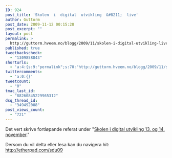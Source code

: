 ```yaml
---
ID: 924
post_title: 'Skolen  i  digital  utvikling  &#8211;  live'
author: Guttorm
post_date: 2009-11-12 00:15:28
post_excerpt: ""
layout: post
permalink: >
  http://guttorm.hveem.no/blogg/2009/11/skolen-i-digital-utvikling-live/
published: true
tweetbackscheck:
  - "1309858843"
shorturls:
  - 'a:4:{s:9:"permalink";s:70:"http://guttorm.hveem.no/blogg/2009/11/skolen-i-digital-utvikling-live/";s:7:"tinyurl";s:26:"http://tinyurl.com/yextrve";s:4:"isgd";s:18:"http://is.gd/4SVya";s:5:"bitly";s:20:"http://bit.ly/3nhsvK";}'
twittercomments:
  - 'a:0:{}'
tweetcount:
  - "0"
tmac_last_id:
  - "88260845229965312"
dsq_thread_id:
  - "349492008"
post_views_count:
  - "721"
---
```

Det vert skrive fortløpande referat under "<a href="http://skoleledelse.no/sdu/">Skolen i digital utvikling 13. og 14. november</a>."

Dersom du vil delta eller lesa kan du navigera hit: <a href="http://etherpad.com/sdu09">http://etherpad.com/sdu09</a>

<a href="http://etherpad.com/sdu09" target="_blank"><img src="http://guttorm.hveem.no/tmp/3ddea3b63ea484d2ab96f87c81e03a6d.png" alt="" /></a>